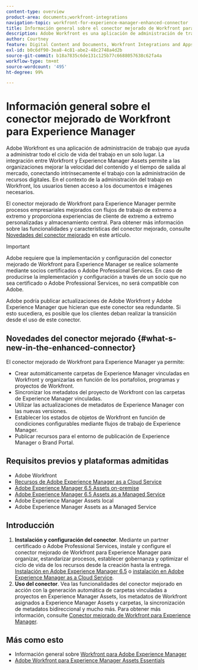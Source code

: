 ```yaml
---
content-type: overview
product-area: documents;workfront-integrations
navigation-topic: workfront-for-experience-manager-enhanced-connector
title: Información general sobre el conector mejorado de Workfront para Experience Manager
description: Adobe Workfront es una aplicación de administración de trabajo que ayuda a administrar todo el ciclo de vida del trabajo en un solo lugar. La integración entre Workfront y Experience Manager Assets permite a las organizaciones mejorar la velocidad del contenido y el tiempo de salida al mercado, conectando intrínsecamente el trabajo con la administración de recursos digitales. En el contexto de la administración del trabajo en Workfront, los usuarios tienen acceso a los documentos e imágenes necesarios.
author: Courtney
feature: Digital Content and Documents, Workfront Integrations and Apps
exl-id: b0c6df90-3ea8-4c81-abe2-48c2748a4d2b
source-git-commit: b18a7835c6de131c125b77c6688057638c62fa4a
workflow-type: tm+mt
source-wordcount: '495'
ht-degree: 99%

---
```


# Información general sobre el conector mejorado de Workfront para Experience Manager

<!-- Audited: 01/2024 -->

Adobe Workfront es una aplicación de administración de trabajo que ayuda a administrar todo el ciclo de vida del trabajo en un solo lugar. La integración entre Workfront y Experience Manager Assets permite a las organizaciones mejorar la velocidad del contenido y el tiempo de salida al mercado, conectando intrínsecamente el trabajo con la administración de recursos digitales. En el contexto de la administración del trabajo en Workfront, los usuarios tienen acceso a los documentos e imágenes necesarios.

El conector mejorado de Workfront para Experience Manager permite procesos empresariales mejorados con flujos de trabajo de extremo a extremo y proporciona experiencias de cliente de extremo a extremo personalizadas y almacenamiento central. Para obtener más información sobre las funcionalidades y características del conector mejorado, consulte [Novedades del conector mejorado](#what-s-new-in-the-enhanced-connector) en este artículo.

>[!IMPORTANT]
>
>Adobe requiere que la implementación y configuración del conector mejorado de Workfront para Experience Manager se realice solamente mediante socios certificados o Adobe Professional Services. En caso de producirse la implementación y configuración a través de un socio que no sea certificado o Adobe Professional Services, no será compatible con Adobe.
>
>Adobe podría publicar actualizaciones de Adobe Workfront y Adobe Experience Manager que hicieran que este conector sea redundante. Si esto sucediera, es posible que los clientes deban realizar la transición desde el uso de este conector.

## Novedades del conector mejorado {#what-s-new-in-the-enhanced-connector}

El conector mejorado de Workfront para Experience Manager ya permite:

* Crear automáticamente carpetas de Experience Manager vinculadas en Workfront y organizarlas en función de los portafolios, programas y proyectos de Workfront.
* Sincronizar los metadatos del proyecto de Workfront con las carpetas de Experience Manager vinculadas.
* Utilizar las actualizaciones de metadatos de Experience Manager con las nuevas versiones.
* Establecer los estados de objetos de Workfront en función de condiciones configurables mediante flujos de trabajo de Experience Manager.
* Publicar recursos para el entorno de publicación de Experience Manager o Brand Portal.

## Requisitos previos y plataformas admitidas

* Adobe Workfront
* [Recursos de Adobe Experience Manager as a Cloud Service](https://helpx.adobe.com/legal/product-descriptions/adobe-experience-manager-cloud-service.html)
* [Adobe Experience Manager 6.5 Assets on-premise](https://helpx.adobe.com/legal/product-descriptions/adobe-experience-manager-on-premise.html)
* [Adobe Experience Manager 6.5 Assets as a Managed Service](https://helpx.adobe.com/legal/product-descriptions/adobe-experience-manager-managed-services.html)
* Adobe Experience Manager Assets local
* Adobe Experience Manager Assets as a Managed Service

## Introducción

1. **Instalación y configuración del conector**. Mediante un partner certificado o Adobe Professional Services, instale y configure el conector mejorado de Workfront para Experience Manager para organizar, estandarizar procesos, establecer gobernanza y optimizar el ciclo de vida de los recursos desde la creación hasta la entrega. [Instalación en Adobe Experience Manager 6.5](https://experienceleague.adobe.com/en/docs/experience-manager-65/content/assets/integrations/workfront-integrations) o [instalación en Adobe Experience Manager as a Cloud Service](https://experienceleague.adobe.com/en/docs/experience-manager-cloud-service/content/assets/integrations/workfront-connector-install).
1. **Uso del conector**. Vea las funcionalidades del conector mejorado en acción con la generación automática de carpetas vinculadas a proyectos en Experience Manager Assets, los metadatos de Workfront asignados a Experience Manager Assets y carpetas, la sincronización de metadatos bidireccional y mucho más. Para obtener más información, consulte [Conector mejorado de Workfront para Experience Manager](../../../documents/workfront-and-experience-manager-integrations/workfront-for-experience-manager-enhanced-connector/workfront-for-aem-enhanced-connector.md).

## Más como esto

* Información general sobre [Workfront para Adobe Experience Manager](https://business.adobe.com/products/workfront/aem-integration.html)
* [Adobe Workfront para Experience Manager Assets Essentials](../../../documents/adobe-workfront-for-experience-manager-assets-essentials/workfront-for-aem-asset-essentials.md)
